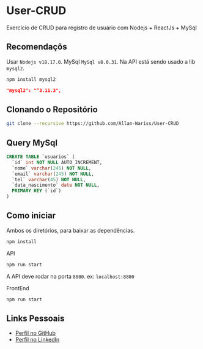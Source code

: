 # User-CRUD
Exercício de CRUD para registro de usuário com Nodejs + ReactJs + MySql

## Recomendaçõs
Usar `Nodejs v18.17.0`.
MySql `MySql v8.0.31`.
Na API está sendo usado a lib `mysql2`.
```bash
npm install mysql2
```
```json
"mysql2": "^3.11.3",
```

## Clonando o Repositório

```bash
git clone --recursive https://github.com/Allan-Wariss/User-CRUD
```

## Query MySql
```sql
CREATE TABLE `usuarios` (
  `id` int NOT NULL AUTO_INCREMENT,
  `nome` varchar(245) NOT NULL,
  `email` varchar(245) NOT NULL,
  `tel` varchar(45) NOT NULL,
  `data_nascimento` date NOT NULL,
  PRIMARY KEY (`id`)
)
```

## Como iniciar

Ambos os diretórios, para baixar as dependências.
```bash
npm install
```

API
```bash
npm run start
```
A API deve rodar na porta `8800`.
ex: `localhost:8800`

FrontEnd
```bash
npm run start
```



## Links Pessoais

- [Perfil no GitHub](https://github.com/Allan-Wariss)
- [Perfil no LinkedIn](https://www.linkedin.com/in/allan-feitosa-wariss-maia/)
